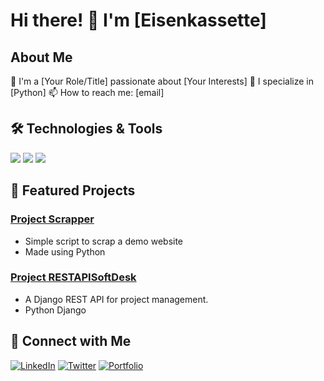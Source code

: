 # Hi there! 👋 I'm [Eisenkassette]

## About Me
🌱 I'm a [Your Role/Title] passionate about [Your Interests]
🌟 I specialize in [Python]
📫 How to reach me: [email]

## 🛠️ Technologies & Tools
![](https://img.shields.io/badge/Code-Python-informational?style=flat&logo=python&logoColor=white&color=2bbc8a)
![](https://img.shields.io/badge/Tools-Docker-informational?style=flat&logo=docker&logoColor=white&color=2bbc8a)
![](https://img.shields.io/badge/Postgres-informational?style=flat&logo=postgresql&logoColor=white&color=2bbc8a)

## 🚀 Featured Projects

### [Project Scrapper]([project-link](https://github.com/Eisenkassette/scrapper))
- Simple script to scrap a demo website
- Made using Python

### [Project RESTAPISoftDesk]([project-link](https://github.com/Eisenkassette/RESTAPISoftDesk))
- A Django REST API for project management.
- Python Django

## 🤝 Connect with Me
[![LinkedIn](https://img.shields.io/badge/LinkedIn-Connect-blue)](your-linkedin-url)
[![Twitter](https://img.shields.io/badge/Twitter-Follow-blue)](your-twitter-url)
[![Portfolio](https://img.shields.io/badge/Portfolio-Visit-green)](your-portfolio-url)
